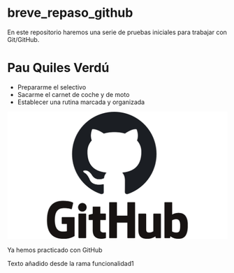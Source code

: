 # breve_repaso_github
En este repositorio haremos una serie de pruebas iniciales para trabajar con Git/GitHub.

# Pau Quiles Verdú

- Prepararme el selectivo
- Sacarme el carnet de coche y de moto
- Establecer una rutina marcada y organizada

![Image info](GitHub-Pau.jpg)

Ya hemos practicado con GitHub

Texto añadido desde la rama funcionalidad1